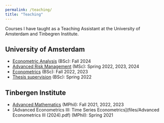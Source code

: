 ```yaml
---
permalink: /teaching/
title: "Teaching"
---
```


Courses I have taught as a Teaching Assistant at the University of Amsterdam and Tinbegren Institute. 

## University of Amsterdam
- [Econometric Analysis][def] (BSc): Fall 2024
- [Advanced Risk Management][def2] (MSc): Spring 2022, 2023, 2024
- [Econometrics][def3] (BSc): Fall 2022, 2023
- [Thesis supervision][def4] (BSc): Spring 2022

## Tinbergen Institute
- [Advanced Mathematics](https://github.com/eugulava/eugulava.github.io/blob/master/files/Advanced%20Econometrics%20III%20(2024).pdf) (MPhil): Fall 2021, 2022, 2023
- [Advanced Econometrics III: Time Series Econometrics](files/Advanced Econometrics III (2024).pdf) (MPhil): Spring 2021 



[def]: https://coursecatalogue.uva.nl/xmlpages/page/2024-2025-en/search-course/course/122213
[def2]: https://coursecatalogue.uva.nl/xmlpages/page/2024-2025-en/search-course/course/120496
[def3]: https://coursecatalogue.uva.nl/xmlpages/page/2024-2025-en/search-course/course/120544
[def4]: https://coursecatalogue.uva.nl/xmlpages/page/2024-2025-en/search-course/course/120736